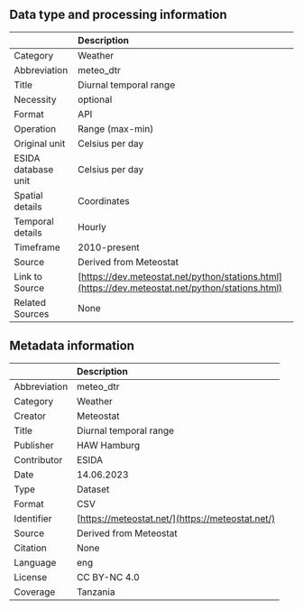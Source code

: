 ## Data type and processing information 

|                     | Description                                                                                      |
|:--------------------|:-------------------------------------------------------------------------------------------------|
| Category            | Weather                                                                                          |
| Abbreviation        | meteo_dtr                                                                                        |
| Title               | Diurnal temporal range                                                                           |
| Necessity           | optional                                                                                         |
| Format              | API                                                                                              |
| Operation           | Range (max-min)                                                                                  |
| Original unit       | Celsius per day                                                                                  |
| ESIDA database unit | Celsius per day                                                                                  |
| Spatial details     | Coordinates                                                                                      |
| Temporal details    | Hourly                                                                                           |
| Timeframe           | 2010-present                                                                                     |
| Source              | Derived from Meteostat                                                                           |
| Link to Source      | [https://dev.meteostat.net/python/stations.html](https://dev.meteostat.net/python/stations.html) |
| Related Sources     | None                                                                                             |

## Metadata information 

|              | Description                                      |
|:-------------|:-------------------------------------------------|
| Abbreviation | meteo_dtr                                        |
| Category     | Weather                                          |
| Creator      | Meteostat                                        |
| Title        | Diurnal temporal range                           |
| Publisher    | HAW Hamburg                                      |
| Contributor  | ESIDA                                            |
| Date         | 14.06.2023                                       |
| Type         | Dataset                                          |
| Format       | CSV                                              |
| Identifier   | [https://meteostat.net/](https://meteostat.net/) |
| Source       | Derived from Meteostat                           |
| Citation     | None                                             |
| Language     | eng                                              |
| License      | CC BY-NC 4.0                                     |
| Coverage     | Tanzania                                         |